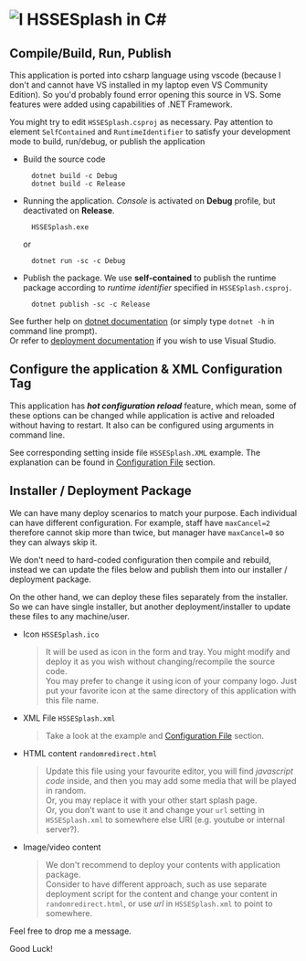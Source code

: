 # ![l](../../res/HSSESplash.ico) HSSESplash in C#

## Compile/Build, Run, Publish
This application is ported into csharp language using vscode (because I don't and cannot have VS installed in my laptop even VS Community Edition). So you'd probably found error opening this source in VS. Some features were added using capabilities of .NET Framework.

You might try to edit <code>HSSESplash.csproj</code> as necessary. Pay attention to element <code>SelfContained</code> and <code>RuntimeIdentifier</code> to satisfy your development mode to build, run/debug, or publish the application

- Build the source code

        dotnet build -c Debug
        dotnet build -c Release
    
- Running the application. *Console* is activated on **Debug** profile, but deactivated on **Release**.

        HSSESplash.exe
        
    or
        
        dotnet run -sc -c Debug
    
- Publish the package. We use **self-contained** to publish the  runtime package according to *runtime identifier* specified in <code>HSSESplash.csproj</code>.

        dotnet publish -sc -c Release

See further help on [dotnet documentation](https://learn.microsoft.com/en-us/dotnet/core/tools/dotnet) (or simply type `dotnet -h` in command line prompt).<br>Or refer to [deployment documentation](https://learn.microsoft.com/en-us/visualstudio/deployment/?view=vs-2022) if you wish to use Visual Studio.

## Configure the application & XML Configuration Tag
This application has ***hot configuration reload*** feature, which mean, some of these options can be changed while application is active and reloaded without having to restart. It also can be configured using arguments in command line.

See corresponding setting inside file `HSSESplash.XML` example. The explanation can be found in [Configuration File](../../README.md#ConfigurationFile) section.

## Installer / Deployment Package
We can have many deploy scenarios to match your purpose. Each individual can have different configuration. For example, staff have `maxCancel=2` therefore cannot skip more than twice, but manager have `maxCancel=0` so they can always skip it.

We don't need to hard-coded configuration then compile and rebuild, instead we can update the files below and publish them into our installer / deployment package.

On the other hand, we can deploy these files separately from the installer. So we can have single installer, but another deployment/installer to update these files to any machine/user.

- Icon `HSSESplash.ico`
    > It will be used as icon in the form and tray. You might modify and deploy it as you wish without changing/recompile the source code.
    <br> You may prefer to change it using icon of your company logo. Just put your favorite icon at the same directory of this application with this file name.
- XML File `HSSESplash.xml`
    > Take a look at the example and [Configuration File](../../README.md#ConfigurationFile) section.
- HTML content `randomredirect.html`
    > Update this file using your favourite editor, you will find *javascript code* inside, and then you may add some media that will be played in random.
    <br>Or, you may replace it with your other start splash page.
    <br>Or, you don't want to use it and change your `url` setting in `HSSESplash.xml` to somewhere else URI (e.g. youtube or internal server?).
- Image/video content
    > We don't recommend to deploy your contents with application package.
    <br> Consider to have different approach, such as use separate deployment script for the content and change your content in `randomredirect.html`, or use *url* in `HSSESplash.xml` to point to somewhere.

Feel free to drop me a message.

Good Luck!
